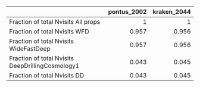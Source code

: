 |                                                  |   pontus_2002 |   kraken_2044 |
|:-------------------------------------------------|--------------:|--------------:|
| Fraction of total Nvisits All props              |         1     |         1     |
| Fraction of total Nvisits WFD                    |         0.957 |         0.956 |
| Fraction of total Nvisits WideFastDeep           |         0.957 |         0.956 |
| Fraction of total Nvisits DeepDrillingCosmology1 |         0.043 |         0.045 |
| Fraction of total Nvisits DD                     |         0.043 |         0.045 |
